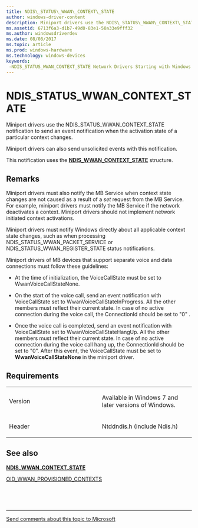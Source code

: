 ```yaml
---
title: NDIS\_STATUS\_WWAN\_CONTEXT\_STATE
author: windows-driver-content
description: Miniport drivers use the NDIS\_STATUS\_WWAN\_CONTEXT\_STATE notification to send an event notification when the activation state of a particular context changes.
ms.assetid: 6713f6a3-d1b7-49d0-83e1-50a33e9fff32
ms.author: windowsdriverdev
ms.date: 08/08/2017
ms.topic: article
ms.prod: windows-hardware
ms.technology: windows-devices
keywords: 
 -NDIS_STATUS_WWAN_CONTEXT_STATE Network Drivers Starting with Windows Vista
---
```


# NDIS\_STATUS\_WWAN\_CONTEXT\_STATE


Miniport drivers use the NDIS\_STATUS\_WWAN\_CONTEXT\_STATE notification to send an event notification when the activation state of a particular context changes.

Miniport drivers can also send unsolicited events with this notification.

This notification uses the [**NDIS\_WWAN\_CONTEXT\_STATE**](https://msdn.microsoft.com/library/windows/hardware/ff567906) structure.

Remarks
-------

Miniport drivers must also notify the MB Service when context state changes are not caused as a result of a *set* request from the MB Service. For example, miniport drivers must notify the MB Service if the network deactivates a context. Miniport drivers should not implement network initiated context activations.

Miniport drivers must notify Windows directly about all applicable context state changes, such as when processing NDIS\_STATUS\_WWAN\_PACKET\_SERVICE or NDIS\_STATUS\_WWAN\_REGISTER\_STATE status notifications.

Miniport drivers of MB devices that support separate voice and data connections must follow these guidelines:

-   At the time of initialization, the VoiceCallState must be set to WwanVoiceCallStateNone.

-   On the start of the voice call, send an event notification with VoiceCallState set to WwanVoiceCallStateInProgress. All the other members must reflect their current state. In case of no active connection during the voice call, the ConnectionId should be set to "0" .

-   Once the voice call is completed, send an event notification with VoiceCallState set to WwanVoiceCallStateHangUp. All the other members must reflect their current state. In case of no active connection during the voice call hang up, the ConnectionId should be set to "0". After this event, the VoiceCallState must be set to **WwanVoiceCallStateNone** in the miniport driver.

Requirements
------------

<table>
<colgroup>
<col width="50%" />
<col width="50%" />
</colgroup>
<tbody>
<tr class="odd">
<td><p>Version</p></td>
<td><p>Available in Windows 7 and later versions of Windows.</p></td>
</tr>
<tr class="even">
<td><p>Header</p></td>
<td>Ntddndis.h (include Ndis.h)</td>
</tr>
</tbody>
</table>

## See also


[**NDIS\_WWAN\_CONTEXT\_STATE**](https://msdn.microsoft.com/library/windows/hardware/ff567906)

[OID\_WWAN\_PROVISIONED\_CONTEXTS](oid-wwan-provisioned-contexts.md)

 

 


--------------------
[Send comments about this topic to Microsoft](mailto:wsddocfb@microsoft.com?subject=Documentation%20feedback%20%5Bnetvista\netvista%5D:%20NDIS_STATUS_WWAN_CONTEXT_STATE%20%20RELEASE:%20%288/8/2017%29&body=%0A%0APRIVACY%20STATEMENT%0A%0AWe%20use%20your%20feedback%20to%20improve%20the%20documentation.%20We%20don't%20use%20your%20email%20address%20for%20any%20other%20purpose,%20and%20we'll%20remove%20your%20email%20address%20from%20our%20system%20after%20the%20issue%20that%20you're%20reporting%20is%20fixed.%20While%20we're%20working%20to%20fix%20this%20issue,%20we%20might%20send%20you%20an%20email%20message%20to%20ask%20for%20more%20info.%20Later,%20we%20might%20also%20send%20you%20an%20email%20message%20to%20let%20you%20know%20that%20we've%20addressed%20your%20feedback.%0A%0AFor%20more%20info%20about%20Microsoft's%20privacy%20policy,%20see%20http://privacy.microsoft.com/default.aspx. "Send comments about this topic to Microsoft")


